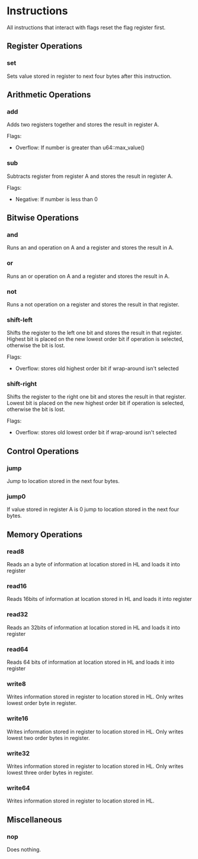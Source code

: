 # Instructions

All instructions that interact with flags reset the flag register first.

## Register Operations

### set

Sets value stored in register to next four bytes after this instruction.

## Arithmetic Operations

### add

Adds two registers together and stores the result in register A.

Flags:

- Overflow: If number is greater than u64::max_value()

### sub

Subtracts register from register A and stores the result in register A.

Flags:

- Negative: If number is less than 0

## Bitwise Operations

### and

Runs an and operation on A and a register and stores the result in A.

### or

Runs an or operation on A and a register and stores the result in A.

### not

Runs a not operation on a register and stores the result in that register.

### shift-left

Shifts the register to the left one bit and stores the result in that register. Highest bit is placed on the new lowest order bit if operation is selected, otherwise the bit is lost.

Flags:

- Overflow: stores old highest order bit if wrap-around isn't selected

### shift-right

Shifts the register to the right one bit and stores the result in that register. Lowest bit is placed on the new highest order bit if operation is selected, otherwise the bit is lost.

Flags:

- Overflow: stores old lowest order bit if wrap-around isn't selected

## Control Operations

### jump

Jump to location stored in the next four bytes.

### jump0

If value stored in register A is 0 jump to location stored in the next four bytes.

## Memory Operations

### read8

Reads an a byte of information at location stored in HL and loads it into register

### read16

Reads 16bits of information at location stored in HL and loads it into register

### read32

Reads an 32bits of information at location stored in HL and loads it into register

### read64

Reads 64 bits of information at location stored in HL and loads it into register

### write8

Writes information stored in register to location stored in HL. Only writes lowest order byte in register.

### write16

Writes information stored in register to location stored in HL. Only writes lowest two order bytes in register.

### write32

Writes information stored in register to location stored in HL. Only writes lowest three order bytes in register.

### write64

Writes information stored in register to location stored in HL.

## Miscellaneous

### nop

Does nothing.
